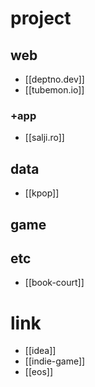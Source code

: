 # project

## web
- [[deptno.dev]]
- [[tubemon.io]]

### +app
- [[salji.ro]]

## data
- [[kpop]]

## game

## etc
- [[book-court]]

# link
- [[idea]]
- [[indie-game]]
- [[eos]]
